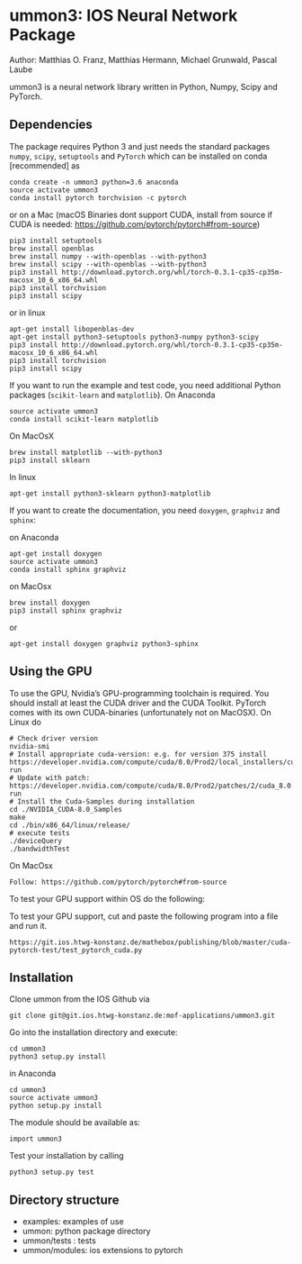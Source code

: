 # ummon3: IOS Neural Network Package

Author: Matthias O. Franz, Matthias Hermann, Michael Grunwald, Pascal Laube

ummon3 is a neural network library written in Python, Numpy, Scipy and PyTorch.

## Dependencies

The package requires Python 3 and just needs the standard packages `numpy`, `scipy`, 
`setuptools` and `PyTorch` which can be installed on conda [recommended] as

    conda create -n ummon3 python=3.6 anaconda 
    source activate ummon3
    conda install pytorch torchvision -c pytorch

or on a Mac (macOS Binaries dont support CUDA, install from source if CUDA is needed: https://github.com/pytorch/pytorch#from-source)

    pip3 install setuptools
    brew install openblas
    brew install numpy --with-openblas --with-python3
    brew install scipy --with-openblas --with-python3
    pip3 install http://download.pytorch.org/whl/torch-0.3.1-cp35-cp35m-macosx_10_6_x86_64.whl 
    pip3 install torchvision
    pip3 install scipy  
    

or in linux

    apt-get install libopenblas-dev
    apt-get install python3-setuptools python3-numpy python3-scipy
    pip3 install http://download.pytorch.org/whl/torch-0.3.1-cp35-cp35m-macosx_10_6_x86_64.whl 
    pip3 install torchvision
    pip3 install scipy  

If you want to run the example and test code, you need additional Python packages
(`scikit-learn` and `matplotlib`). On Anaconda

    source activate ummon3
    conda install scikit-learn matplotlib


On MacOsX

    brew install matplotlib --with-python3
    pip3 install sklearn

In linux

    apt-get install python3-sklearn python3-matplotlib

If you want to create the documentation, you need `doxygen`, `graphviz` and `sphinx`:

on Anaconda

    apt-get install doxygen
    source activate ummon3
    conda install sphinx graphviz

on MacOsx

    brew install doxygen
    pip3 install sphinx graphviz

or

    apt-get install doxygen graphviz python3-sphinx

## Using the GPU
To use the GPU, Nvidia’s GPU-programming toolchain is required. You should install at least the CUDA driver and the CUDA Toolkit.
PyTorch comes with its own CUDA-binaries (unfortunately not on MacOSX). On Linux do

    # Check driver version
    nvidia-smi
    # Install appropriate cuda-version: e.g. for version 375 install https://developer.nvidia.com/compute/cuda/8.0/Prod2/local_installers/cuda_8.0.61_375.26_linux-run
    # Update with patch: https://developer.nvidia.com/compute/cuda/8.0/Prod2/patches/2/cuda_8.0.61.2_linux-run
    # Install the Cuda-Samples during installation
    cd ./NVIDIA_CUDA-8.0_Samples
    make
    cd ./bin/x86_64/linux/release/
    # execute tests
    ./deviceQuery
    ./bandwidthTest

On MacOsx

    Follow: https://github.com/pytorch/pytorch#from-source

To test your GPU support within OS do the following:

To test your GPU support, cut and paste the following program into a file and run it.

    https://git.ios.htwg-konstanz.de/mathebox/publishing/blob/master/cuda-pytorch-test/test_pytorch_cuda.py

## Installation

Clone ummon from the IOS Github via

    git clone git@git.ios.htwg-konstanz.de:mof-applications/ummon3.git

Go into the installation directory and execute:

    cd ummon3
    python3 setup.py install

in Anaconda

    cd ummon3
    source activate ummon3
    python setup.py install

The module should be available as:

    import ummon3

Test your installation by calling 

    python3 setup.py test

## Directory structure
* examples: examples of use
* ummon: python package directory
* ummon/tests : tests
* ummon/modules: ios extensions to pytorch